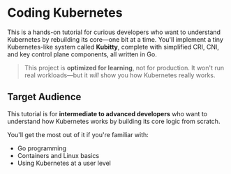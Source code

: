 # Coding Kubernetes

This is a hands-on tutorial for curious developers who want to understand Kubernetes by rebuilding its core—one bit at a time.
You'll implement a tiny Kubernetes-like system called **Kubitty**, complete with simplified CRI, CNI, and key control plane components, all written in Go.

> This project is **optimized for learning**, not for production.
> It won't run real workloads—but it *will* show you how Kubernetes really works.

## Target Audience

This tutorial is for **intermediate to advanced developers** who want to understand how Kubernetes works by building its core logic from scratch.

You'll get the most out of it if you're familiar with:

- Go programming
- Containers and Linux basics
- Using Kubernetes at a user level
